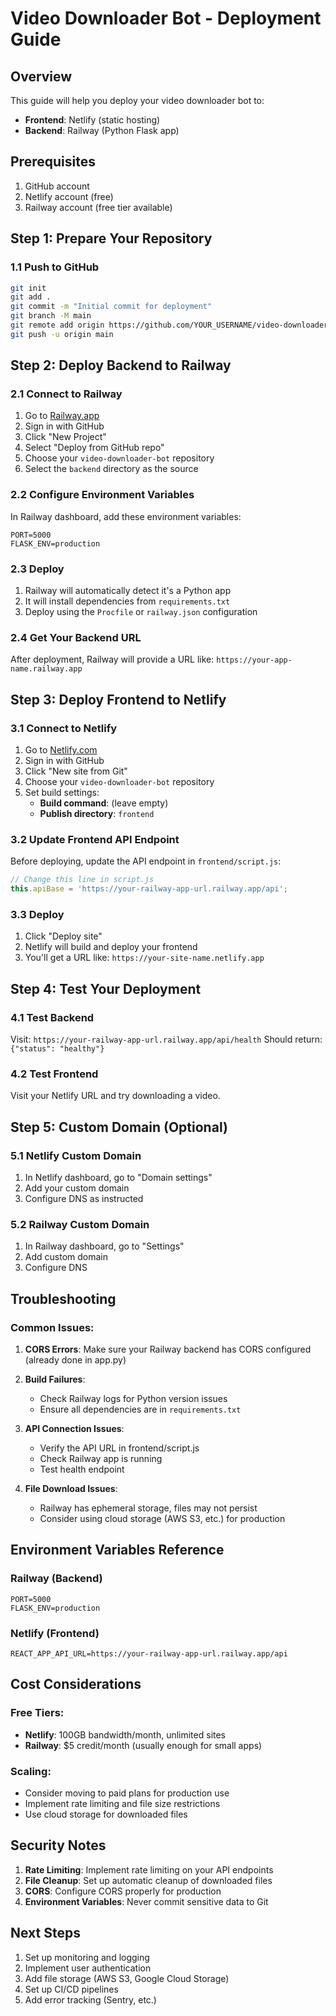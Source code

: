 # Video Downloader Bot - Deployment Guide

## Overview
This guide will help you deploy your video downloader bot to:
- **Frontend**: Netlify (static hosting)
- **Backend**: Railway (Python Flask app)

## Prerequisites
1. GitHub account
2. Netlify account (free)
3. Railway account (free tier available)

## Step 1: Prepare Your Repository

### 1.1 Push to GitHub
```bash
git init
git add .
git commit -m "Initial commit for deployment"
git branch -M main
git remote add origin https://github.com/YOUR_USERNAME/video-downloader-bot.git
git push -u origin main
```

## Step 2: Deploy Backend to Railway

### 2.1 Connect to Railway
1. Go to [Railway.app](https://railway.app)
2. Sign in with GitHub
3. Click "New Project"
4. Select "Deploy from GitHub repo"
5. Choose your `video-downloader-bot` repository
6. Select the `backend` directory as the source

### 2.2 Configure Environment Variables
In Railway dashboard, add these environment variables:
```
PORT=5000
FLASK_ENV=production
```

### 2.3 Deploy
1. Railway will automatically detect it's a Python app
2. It will install dependencies from `requirements.txt`
3. Deploy using the `Procfile` or `railway.json` configuration

### 2.4 Get Your Backend URL
After deployment, Railway will provide a URL like:
`https://your-app-name.railway.app`

## Step 3: Deploy Frontend to Netlify

### 3.1 Connect to Netlify
1. Go to [Netlify.com](https://netlify.com)
2. Sign in with GitHub
3. Click "New site from Git"
4. Choose your `video-downloader-bot` repository
5. Set build settings:
   - **Build command**: (leave empty)
   - **Publish directory**: `frontend`

### 3.2 Update Frontend API Endpoint
Before deploying, update the API endpoint in `frontend/script.js`:

```javascript
// Change this line in script.js
this.apiBase = 'https://your-railway-app-url.railway.app/api';
```

### 3.3 Deploy
1. Click "Deploy site"
2. Netlify will build and deploy your frontend
3. You'll get a URL like: `https://your-site-name.netlify.app`

## Step 4: Test Your Deployment

### 4.1 Test Backend
Visit: `https://your-railway-app-url.railway.app/api/health`
Should return: `{"status": "healthy"}`

### 4.2 Test Frontend
Visit your Netlify URL and try downloading a video.

## Step 5: Custom Domain (Optional)

### 5.1 Netlify Custom Domain
1. In Netlify dashboard, go to "Domain settings"
2. Add your custom domain
3. Configure DNS as instructed

### 5.2 Railway Custom Domain
1. In Railway dashboard, go to "Settings"
2. Add custom domain
3. Configure DNS

## Troubleshooting

### Common Issues:

1. **CORS Errors**: Make sure your Railway backend has CORS configured (already done in app.py)

2. **Build Failures**: 
   - Check Railway logs for Python version issues
   - Ensure all dependencies are in `requirements.txt`

3. **API Connection Issues**:
   - Verify the API URL in frontend/script.js
   - Check Railway app is running
   - Test health endpoint

4. **File Download Issues**:
   - Railway has ephemeral storage, files may not persist
   - Consider using cloud storage (AWS S3, etc.) for production

## Environment Variables Reference

### Railway (Backend)
```
PORT=5000
FLASK_ENV=production
```

### Netlify (Frontend)
```
REACT_APP_API_URL=https://your-railway-app-url.railway.app/api
```

## Cost Considerations

### Free Tiers:
- **Netlify**: 100GB bandwidth/month, unlimited sites
- **Railway**: $5 credit/month (usually enough for small apps)

### Scaling:
- Consider moving to paid plans for production use
- Implement rate limiting and file size restrictions
- Use cloud storage for downloaded files

## Security Notes

1. **Rate Limiting**: Implement rate limiting on your API endpoints
2. **File Cleanup**: Set up automatic cleanup of downloaded files
3. **CORS**: Configure CORS properly for production
4. **Environment Variables**: Never commit sensitive data to Git

## Next Steps

1. Set up monitoring and logging
2. Implement user authentication
3. Add file storage (AWS S3, Google Cloud Storage)
4. Set up CI/CD pipelines
5. Add error tracking (Sentry, etc.) 